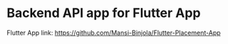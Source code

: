 # Backend API app for Flutter App

Flutter App link: https://github.com/Mansi-Binjola/Flutter-Placement-App